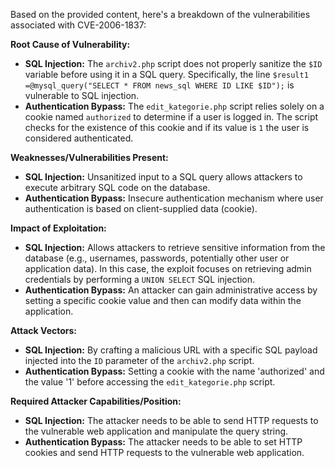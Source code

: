 Based on the provided content, here's a breakdown of the vulnerabilities associated with CVE-2006-1837:

**Root Cause of Vulnerability:**

*   **SQL Injection:** The `archiv2.php` script does not properly sanitize the `$ID` variable before using it in a SQL query. Specifically, the line `$result1 =@mysql_query("SELECT * FROM news_sql WHERE ID LIKE $ID");` is vulnerable to SQL injection.
*   **Authentication Bypass:** The `edit_kategorie.php` script relies solely on a cookie named `authorized` to determine if a user is logged in. The script checks for the existence of this cookie and if its value is `1` the user is considered authenticated.

**Weaknesses/Vulnerabilities Present:**

*   **SQL Injection:** Unsanitized input to a SQL query allows attackers to execute arbitrary SQL code on the database.
*   **Authentication Bypass:** Insecure authentication mechanism where user authentication is based on client-supplied data (cookie).

**Impact of Exploitation:**

*   **SQL Injection:** Allows attackers to retrieve sensitive information from the database (e.g., usernames, passwords, potentially other user or application data). In this case, the exploit focuses on retrieving admin credentials by performing a `UNION SELECT` SQL injection.
*   **Authentication Bypass:** An attacker can gain administrative access by setting a specific cookie value and then can modify data within the application.

**Attack Vectors:**

*   **SQL Injection:** By crafting a malicious URL with a specific SQL payload injected into the `ID` parameter of the `archiv2.php` script.
*   **Authentication Bypass:** Setting a cookie with the name 'authorized' and the value '1' before accessing the `edit_kategorie.php` script.

**Required Attacker Capabilities/Position:**

*   **SQL Injection:** The attacker needs to be able to send HTTP requests to the vulnerable web application and manipulate the query string.
*   **Authentication Bypass:** The attacker needs to be able to set HTTP cookies and send HTTP requests to the vulnerable web application.